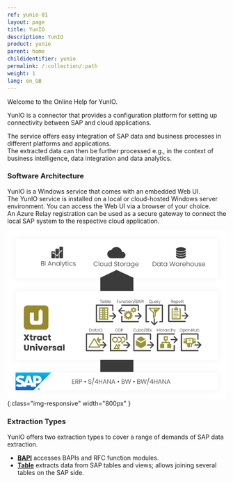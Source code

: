 ```yaml
---
ref: yunio-01
layout: page
title: YunIO
description: YunIO
product: yunio
parent: home
childidentifier: yunio
permalink: /:collection/:path
weight: 1
lang: en_GB
---
```


Welcome to the Online Help for YunIO. 

YunIO is a connector that provides a configuration platform for setting up connectivity between SAP and cloud applications. <br>

The service offers easy integration of SAP data and business processes in different platforms and applications. <br>
The extracted data can then be further processed  e.g., in the context of business intelligence, data integration and data analytics.

<!--- Application?--->

### Software Architecture

YunIO is a Windows service that comes with an embedded Web UI. <br>
The YunIO service is installed on a local or cloud-hosted Windows server environment.
You can access the Web UI via a browser of your choice. <br>
An Azure Relay registration can be used as a secure gateway to connect the local SAP system to the respective cloud application.
<!--- ??? trifft das hier zu?--->
![XU-Components](/img/content/xu/xu_components.png){:class="img-responsive" width="800px" }

### Extraction Types

YunIO offers two extraction types to cover a range of demands of SAP data extraction.

- [**BAPI**](./bapis-and-function-modules) accesses BAPIs and RFC function modules.
- [**Table**](./table) extracts data from SAP tables and views; allows joining several tables on the SAP side.


